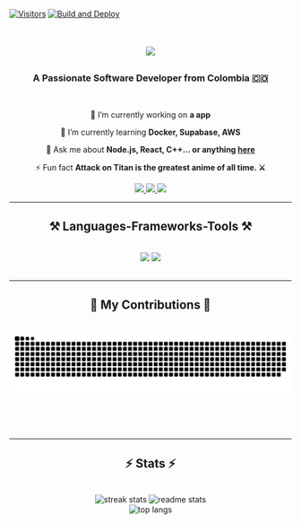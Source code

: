 [![Visitors](https://api.visitorbadge.io/api/visitors?path=raineion&countColor=%23263759&style=plastic)](https://visitorbadge.io/status?path=raineion)
[![Build and Deploy](https://github.com/kratostaine/spring-authorization-server/actions/workflows/continuous-integration-workflow.yml/badge.svg)](https://github.com/kratostaine/spring-authorization-server/actions/workflows/continuous-integration-workflow.yml)

<h1 align="center">
    <img src="https://readme-typing-svg.herokuapp.com/?font=Righteous&size=35&color=C8C8C8&center=true&vCenter=true&width=500&height=70&duration=4000&lines=Welcome+To+My+Page!+👋;+I'm+Daniel+Martinez!+🧑‍💻;" />
</h1>

<h3 align="center">A Passionate Software Developer from Colombia 🇨🇴</h3>

<br/>

<div align="center">
 
 🔭 I’m currently working on **a app**
 
 🌱 I’m currently learning **Docker, Supabase, AWS**

💬 Ask me about **Node.js, React, C++... or anything [here](https://github.com/raineion/raineion/issues)**

⚡ Fun fact **Attack on Titan is the greatest anime of all time. ⚔️**

 </div>
 
<div align="center"> 
  <a href="mailto:dan.martinezjulio@gmail.com">
    <img src="https://img.shields.io/badge/Gmail-333333?style=for-the-badge&logo=gmail&logoColor=red" />
  </a>
  <a href="https://www.linkedin.com/in/daniel-martinez-julio-b7911a260/" target="_blank">
    <img src="https://img.shields.io/badge/LinkedIn-0077B5?style=for-the-badge&logo=linkedin&logoColor=white" target="_blank" />
  </a>
  <a href="https://danielmj.vercel.app" target="_blank">
     <img src="https://img.shields.io/badge/website-000000?style=for-the-badge&logo=About.me&logoColor=white" target="_blank" /> <!-- sqlite, safari, google-chrome are other good icon options -->
  </a>
</div>

 <hr/>
 
<h2 align="center">⚒️ Languages-Frameworks-Tools ⚒️</h2>
<br/>
<div align="center">
    <img src="https://skillicons.dev/icons?i=react,bootstrap,mui,html,css,vscode,github,figma,tailwind,git,r" />
    <img src="https://skillicons.dev/icons?i=nodejs,python,javascript,typescript,express,firebase,mongodb,c,java,nextjs,mysql,flask" /><br>
</div>

<br/>
<hr/>

<div align="center">
  <h2>🐍 My Contributions 🐍</h2>
  <br>
  <img alt="snake eating my contributions" src="https://raw.githubusercontent.com/salesp07/salesp07/output/github-contribution-grid-snake.svg" />
  
  <br/><br/><br/>
</div>

<hr/>

<h2 align="center">⚡ Stats ⚡</h2>
<br>
<div align=center>
  <img width=390 src="https://github-readme-streak-stats-salesp07.vercel.app/?user=raineion&count_private=true&theme=react&border_radius=10" alt="streak stats"/>
  <img width=390 src="https://github-readme-stats-salesp07.vercel.app/api?username=raineion&count_private=true&show_icons=true&theme=react&rank_icon=github&border_radius=10" alt="readme stats" />
  <br/>
  <img width=325 align="center" src="https://github-readme-stats-salesp07.vercel.app/api/top-langs/?username=raineion&hide=HTML&langs_count=8&layout=compact&theme=react&border_radius=10&size_weight=0.5&count_weight=0.5&exclude_repo=github-readme-stats" alt="top langs" />
</div>
